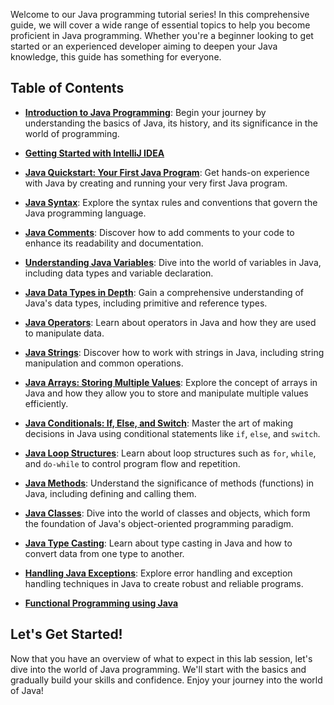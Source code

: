 Welcome to our Java programming tutorial series! In this comprehensive guide, we will cover a wide range of essential topics to help you become proficient in Java programming. Whether you're a beginner looking to get started or an experienced developer aiming to deepen your Java knowledge, this guide has something for everyone.

## Table of Contents


* [**Introduction to Java Programming**](./Introduction-to-Java-Programming): Begin your journey by understanding the basics of Java, its history, and its significance in the world of programming.

* [**Getting Started with IntelliJ IDEA**](./Getting-Started-with-IntelliJ-IDEA)
    
* [**Java Quickstart: Your First Java Program**](./Java-Quickstart:-Your-First-Java-Program): Get hands-on experience with Java by creating and running your very first Java program.
    
* [**Java Syntax**](./Java-Syntax): Explore the syntax rules and conventions that govern the Java programming language.

* [**Java Comments**](./Java-Comments): Discover how to add comments to your code to enhance its readability and documentation.
     
* [**Understanding Java Variables**](./Understanding-Java-Variables): Dive into the world of variables in Java, including data types and variable declaration.
    
* [**Java Data Types in Depth**](./Exploring-Java-Data-Types-in-Depth): Gain a comprehensive understanding of Java's data types, including primitive and reference types.
     
* [**Java Operators**](./Java-Operators): Learn about operators in Java and how they are used to manipulate data.
     
* [**Java Strings**](./Java-Strings): Discover how to work with strings in Java, including string manipulation and common operations.
     
* [**Java Arrays: Storing Multiple Values**](./Java-Arrays:-Storing-Multiple-Values): Explore the concept of arrays in Java and how they allow you to store and manipulate multiple values efficiently.
     
* [**Java Conditionals: If, Else, and Switch**](./Conditionals-in-Java:-If,-Else,-and-Switch): Master the art of making decisions in Java using conditional statements like `if`, `else`, and `switch`.
     
* [**Java Loop Structures**](./Java-Loop-Structures): Learn about loop structures such as `for`, `while`, and `do-while` to control program flow and repetition.
     
* [**Java Methods**](./Java-Methods): Understand the significance of methods (functions) in Java, including defining and calling them.
     
* [**Java Classes**](./Java-Classes): Dive into the world of classes and objects, which form the foundation of Java's object-oriented programming paradigm.
          
* [**Java Type Casting**](./Java-Type-Casting): Learn about type casting in Java and how to convert data from one type to another.
     
* [**Handling Java Exceptions**](./Handling-Java-Exceptions): Explore error handling and exception handling techniques in Java to create robust and reliable programs.

* [**Functional Programming using Java**](./Functional-Programming-using-Java#lambda-expressions)
         

## Let's Get Started!

Now that you have an overview of what to expect in this lab session, let's dive into the world of Java programming. We'll start with the basics and gradually build your skills and confidence. Enjoy your journey into the world of Java!